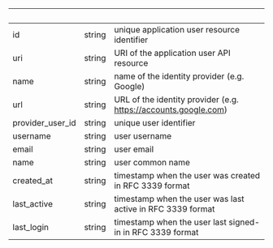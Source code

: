 <!-- Code generated for API Clients. DO NOT EDIT. -->

| &nbsp; | &nbsp; | &nbsp; |
|---|---|---|
| id | string | unique application user resource identifier |
| uri | string | URI of the application user API resource |
| name | string | name of the identity provider (e.g. Google) |
| url | string | URL of the identity provider (e.g. https://accounts.google.com) |
| provider_user_id | string | unique user identifier |
| username | string | user username |
| email | string | user email |
| name | string | user common name |
| created_at | string | timestamp when the user was created in RFC 3339 format |
| last_active | string | timestamp when the user was last active in RFC 3339 format |
| last_login | string | timestamp when the user last signed-in in RFC 3339 format |
